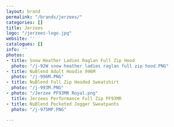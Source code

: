 ```yaml
---
layout: brand
permalink: "/brands/jerzees/"
categories: []
title: Jerzees
logo: "/jerzees-logo.jpg"
website: ''
catalogues: []
info: ''
photos:
- title: Snow Heather Ladies Raglan Full Zip Hood
  photo: "/j-92W snow heather ladies raglan full zip hood.PNG"
- title: NuBlend Adult Hoodie 996M
  photo: "/j-996M.PNG"
- title: NuBlend Full Zip Hooded Sweatshirt
  photo: "/j-993M.PNG"
- photo: "/Jerzee PF93MR Royal.png"
  title: Jerzees Performance Full Zip PF93MR
- title: NuBlend Pocketed Jogger Sweatpants
  photo: "/j-975MP.PNG"

---
```

